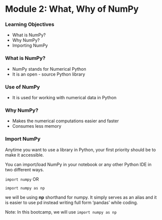 # Module 2: What, Why of NumPy

### Learning Objectives

* What is NumPy?&#x20;
* Why NumPy?
* Importing NumPy

### What is NumPy?

* NumPy stands for Numerical Python
* It is an open - source Python library

### Use of NumPy

* It is used for working with numerical data in Python

### Why NumPy?

* Makes the numerical computations easier and faster
* Consumes less memory

### Import NumPy

Anytime you want to use a library in Python, your first priority should be to make it accessible.

You can import/load NumPy in your notebook or any other Python IDE in two different ways.

`import numpy` OR

`import numpy as np`

we will be using **np** shorthand for numpy. It simply serves as an alias and it is easier to use pd instead writing full form ‘pandas’ while coding.

Note: In this bootcamp, we will use `import numpy as np`
